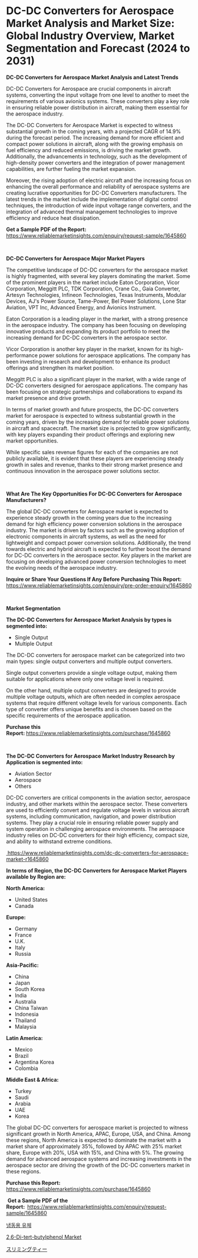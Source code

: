 <p><h1>DC-DC Converters for Aerospace Market Analysis and Market Size: Global Industry Overview, Market Segmentation and Forecast (2024 to 2031)</h1></p><p><strong>DC-DC Converters for Aerospace Market Analysis and Latest Trends</strong></p>
<p><p>DC-DC Converters for Aerospace are crucial components in aircraft systems, converting the input voltage from one level to another to meet the requirements of various avionics systems. These converters play a key role in ensuring reliable power distribution in aircraft, making them essential for the aerospace industry.</p><p>The DC-DC Converters for Aerospace Market is expected to witness substantial growth in the coming years, with a projected CAGR of 14.9% during the forecast period. The increasing demand for more efficient and compact power solutions in aircraft, along with the growing emphasis on fuel efficiency and reduced emissions, is driving the market growth. Additionally, the advancements in technology, such as the development of high-density power converters and the integration of power management capabilities, are further fueling the market expansion.</p><p>Moreover, the rising adoption of electric aircraft and the increasing focus on enhancing the overall performance and reliability of aerospace systems are creating lucrative opportunities for DC-DC Converters manufacturers. The latest trends in the market include the implementation of digital control techniques, the introduction of wide input voltage range converters, and the integration of advanced thermal management technologies to improve efficiency and reduce heat dissipation.</p></p>
<p><strong>Get a Sample PDF of the Report:&nbsp;</strong> <a href="https://www.reliablemarketinsights.com/enquiry/request-sample/1645860">https://www.reliablemarketinsights.com/enquiry/request-sample/1645860</a></p>
<p>&nbsp;</p>
<p><strong>DC-DC Converters for Aerospace Major Market Players</strong></p>
<p><p>The competitive landscape of DC-DC converters for the aerospace market is highly fragmented, with several key players dominating the market. Some of the prominent players in the market include Eaton Corporation, Vicor Corporation, Meggitt PLC, TDK Corporation, Crane Co., Gaia Converter, Artesyn Technologies, Infineon Technologies, Texas Instruments, Modular Devices, AJ's Power Source, Tame-Power, Bel Power Solutions, Lone Star Aviation, VPT Inc, Advanced Energy, and Avionics Instrument.</p><p>Eaton Corporation is a leading player in the market, with a strong presence in the aerospace industry. The company has been focusing on developing innovative products and expanding its product portfolio to meet the increasing demand for DC-DC converters in the aerospace sector.</p><p>Vicor Corporation is another key player in the market, known for its high-performance power solutions for aerospace applications. The company has been investing in research and development to enhance its product offerings and strengthen its market position.</p><p>Meggitt PLC is also a significant player in the market, with a wide range of DC-DC converters designed for aerospace applications. The company has been focusing on strategic partnerships and collaborations to expand its market presence and drive growth.</p><p>In terms of market growth and future prospects, the DC-DC converters market for aerospace is expected to witness substantial growth in the coming years, driven by the increasing demand for reliable power solutions in aircraft and spacecraft. The market size is projected to grow significantly, with key players expanding their product offerings and exploring new market opportunities.</p><p>While specific sales revenue figures for each of the companies are not publicly available, it is evident that these players are experiencing steady growth in sales and revenue, thanks to their strong market presence and continuous innovation in the aerospace power solutions sector.</p></p>
<p>&nbsp;</p>
<p><strong>What Are The Key Opportunities For DC-DC Converters for Aerospace Manufacturers?</strong></p>
<p><p>The global DC-DC converters for Aerospace market is expected to experience steady growth in the coming years due to the increasing demand for high efficiency power conversion solutions in the aerospace industry. The market is driven by factors such as the growing adoption of electronic components in aircraft systems, as well as the need for lightweight and compact power conversion solutions. Additionally, the trend towards electric and hybrid aircraft is expected to further boost the demand for DC-DC converters in the aerospace sector. Key players in the market are focusing on developing advanced power conversion technologies to meet the evolving needs of the aerospace industry.</p></p>
<p><strong>Inquire or Share Your Questions If Any Before Purchasing This Report:</strong> <a href="https://www.reliablemarketinsights.com/enquiry/pre-order-enquiry/1645860">https://www.reliablemarketinsights.com/enquiry/pre-order-enquiry/1645860</a></p>
<p>&nbsp;</p>
<p><strong>Market Segmentation</strong></p>
<p><strong>The DC-DC Converters for Aerospace Market Analysis by types is segmented into:</strong></p>
<p><ul><li>Single Output</li><li>Multiple Output</li></ul></p>
<p><p>The DC-DC converters for aerospace market can be categorized into two main types: single output converters and multiple output converters. </p><p>Single output converters provide a single voltage output, making them suitable for applications where only one voltage level is required. </p><p>On the other hand, multiple output converters are designed to provide multiple voltage outputs, which are often needed in complex aerospace systems that require different voltage levels for various components. Each type of converter offers unique benefits and is chosen based on the specific requirements of the aerospace application.</p></p>
<p><strong>Purchase this Report:&nbsp;</strong><a href="https://www.reliablemarketinsights.com/purchase/1645860">https://www.reliablemarketinsights.com/purchase/1645860</a></p>
<p>&nbsp;</p>
<p><strong>The DC-DC Converters for Aerospace Market Industry Research by Application is segmented into:</strong></p>
<p><ul><li>Aviation Sector</li><li>Aerospace</li><li>Others</li></ul></p>
<p><p>DC-DC converters are critical components in the aviation sector, aerospace industry, and other markets within the aerospace sector. These converters are used to efficiently convert and regulate voltage levels in various aircraft systems, including communication, navigation, and power distribution systems. They play a crucial role in ensuring reliable power supply and system operation in challenging aerospace environments. The aerospace industry relies on DC-DC converters for their high efficiency, compact size, and ability to withstand extreme conditions.</p></p>
<p><a href="https://www.reliablemarketinsights.com/dc-dc-converters-for-aerospace-market-r1645860">&nbsp;https://www.reliablemarketinsights.com/dc-dc-converters-for-aerospace-market-r1645860</a></p>
<p><strong>In terms of Region, the DC-DC Converters for Aerospace Market Players available by Region are:</strong></p>
<p>
    <p> <strong> North America: </strong>
        <ul>
            <li>United States</li>
            <li>Canada</li>
        </ul>
        </p> 
    <p> <strong> Europe: </strong>
        <ul>
            <li>Germany</li>
            <li>France</li>
            <li>U.K.</li>
            <li>Italy</li>
            <li>Russia</li>
        </ul>
        </p> 
    <p> <strong> Asia-Pacific: </strong>
        <ul>
            <li>China</li>
            <li>Japan</li>
            <li>South Korea</li>
            <li>India</li>
            <li>Australia</li>
            <li>China Taiwan</li>
            <li>Indonesia</li>
            <li>Thailand</li>
            <li>Malaysia</li>
        </ul>
        </p> 
    <p> <strong> Latin America: </strong>
        <ul>
            <li>Mexico</li>
            <li>Brazil</li>
            <li>Argentina Korea</li>
            <li>Colombia</li>
        </ul>
        </p> 
    <p> <strong> Middle East & Africa: </strong>
        <ul>
            <li>Turkey</li>
            <li>Saudi</li>
            <li>Arabia</li>
            <li>UAE</li>
            <li>Korea</li>
        </ul>
    </p>
    </p>
<p><p>The global DC-DC converters for aerospace market is projected to witness significant growth in North America, APAC, Europe, USA, and China. Among these regions, North America is expected to dominate the market with a market share of approximately 35%, followed by APAC with 25% market share, Europe with 20%, USA with 15%, and China with 5%. The growing demand for advanced aerospace systems and increasing investments in the aerospace sector are driving the growth of the DC-DC converters market in these regions.</p></p>
<p><strong>Purchase this Report: </strong><a href="https://www.reliablemarketinsights.com/purchase/1645860">https://www.reliablemarketinsights.com/purchase/1645860</a></p>
<p>&nbsp;<strong>Get a Sample PDF of the Report:&nbsp;&nbsp;</strong><a href="https://www.reliablemarketinsights.com/enquiry/request-sample/1645860">https://www.reliablemarketinsights.com/enquiry/request-sample/1645860</a></p>
<p><strong></strong></p>
<p><p><a href="https://github.com/tukangkrupk/Market-Research-Report-List-1/blob/main/73576712042.md">냉동용 유체</a></p><p><a href="https://github.com/AKSHATREPORTPRIME/Market-Research-Report-List-5/blob/main/26-di-tert-butylphenol-market.md">2,6-Di-tert-butylphenol Market</a></p><p><a href="https://github.com/xemfu2379520/Market-Research-Report-List-3/blob/main/3407388186439.md">スリミングティー</a></p></p>